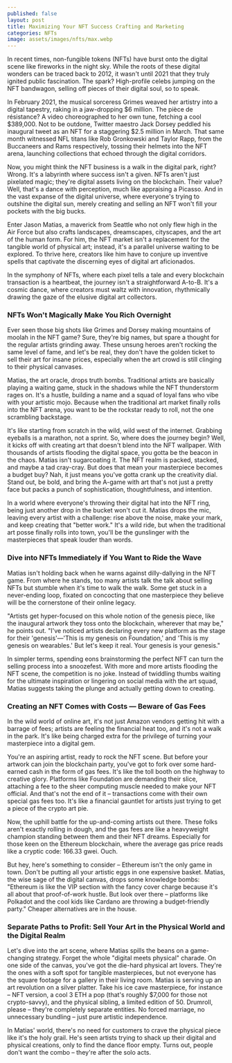 ```yaml
---
published: false
layout: post
title: Maximizing Your NFT Success Crafting and Marketing
categories: NFTs
image: assets/images/nfts/max.webp
---
```


In recent times, non-fungible tokens (NFTs) have burst onto the digital scene like fireworks in the night sky. While the roots of these digital wonders can be traced back to 2012, it wasn't until 2021 that they truly ignited public fascination. The spark? High-profile celebs jumping on the NFT bandwagon, selling off pieces of their digital soul, so to speak.

In February 2021, the musical sorceress Grimes weaved her artistry into a digital tapestry, raking in a jaw-dropping $6 million. The pièce de résistance? A video choreographed to her own tune, fetching a cool $389,000. Not to be outdone, Twitter maestro Jack Dorsey peddled his inaugural tweet as an NFT for a staggering $2.5 million in March. That same month witnessed NFL titans like Rob Gronkowski and Taylor Rapp, from the Buccaneers and Rams respectively, tossing their helmets into the NFT arena, launching collections that echoed through the digital corridors.

Now, you might think the NFT business is a walk in the digital park, right? Wrong. It's a labyrinth where success isn't a given. NFTs aren't just pixelated magic; they're digital assets living on the blockchain. Their value? Well, that's a dance with perception, much like appraising a Picasso. And in the vast expanse of the digital universe, where everyone's trying to outshine the digital sun, merely creating and selling an NFT won't fill your pockets with the big bucks.

Enter Jason Matias, a maverick from Seattle who not only flew high in the Air Force but also crafts landscapes, dreamscapes, cityscapes, and the art of the human form. For him, the NFT market isn't a replacement for the tangible world of physical art; instead, it's a parallel universe waiting to be explored. To thrive here, creators like him have to conjure up inventive spells that captivate the discerning eyes of digital art aficionados.

In the symphony of NFTs, where each pixel tells a tale and every blockchain transaction is a heartbeat, the journey isn't a straightforward A-to-B. It's a cosmic dance, where creators must waltz with innovation, rhythmically drawing the gaze of the elusive digital art collectors.

### NFTs Won't Magically Make You Rich Overnight
Ever seen those big shots like Grimes and Dorsey making mountains of moolah in the NFT game? Sure, they're big names, but spare a thought for the regular artists grinding away. These unsung heroes aren't rocking the same level of fame, and let's be real, they don't have the golden ticket to sell their art for insane prices, especially when the art crowd is still clinging to their physical canvases.

Matias, the art oracle, drops truth bombs. Traditional artists are basically playing a waiting game, stuck in the shadows while the NFT thunderstorm rages on. It's a hustle, building a name and a squad of loyal fans who vibe with your artistic mojo. Because when the traditional art market finally rolls into the NFT arena, you want to be the rockstar ready to roll, not the one scrambling backstage.

It's like starting from scratch in the wild, wild west of the internet. Grabbing eyeballs is a marathon, not a sprint. So, where does the journey begin? Well, it kicks off with creating art that doesn't blend into the NFT wallpaper. With thousands of artists flooding the digital space, you gotta be the beacon in the chaos.
Matias isn't sugarcoating it. The NFT realm is packed, stacked, and maybe a tad cray-cray. But does that mean your masterpiece becomes a budget buy? Nah, it just means you've gotta crank up the creativity dial. Stand out, be bold, and bring the A-game with art that's not just a pretty face but packs a punch of sophistication, thoughtfulness, and intention.

In a world where everyone's throwing their digital hat into the NFT ring, being just another drop in the bucket won't cut it. Matias drops the mic, leaving every artist with a challenge: rise above the noise, make your mark, and keep creating that "better work." It's a wild ride, but when the traditional art posse finally rolls into town, you'll be the gunslinger with the masterpieces that speak louder than words.

### Dive into NFTs Immediately if You Want to Ride the Wave
Matias isn't holding back when he warns against dilly-dallying in the NFT game. From where he stands, too many artists talk the talk about selling NFTs but stumble when it's time to walk the walk. Some get stuck in a never-ending loop, fixated on concocting that one masterpiece they believe will be the cornerstone of their online legacy.

"Artists get hyper-focused on this whole notion of the genesis piece, like the inaugural artwork they toss onto the blockchain, wherever that may be," he points out. "I've noticed artists declaring every new platform as the stage for their 'genesis'—'This is my genesis on Foundation,' and 'This is my genesis on wearables.' But let's keep it real. Your genesis is your genesis."

In simpler terms, spending eons brainstorming the perfect NFT can turn the selling process into a snoozefest. With more and more artists flooding the NFT scene, the competition is no joke. Instead of twiddling thumbs waiting for the ultimate inspiration or lingering on social media with the art squad, Matias suggests taking the plunge and actually getting down to creating.

### Creating an NFT Comes with Costs — Beware of Gas Fees
In the wild world of online art, it's not just Amazon vendors getting hit with a barrage of fees; artists are feeling the financial heat too, and it's not a walk in the park. It's like being charged extra for the privilege of turning your masterpiece into a digital gem.

You're an aspiring artist, ready to rock the NFT scene. But before your artwork can join the blockchain party, you've got to fork over some hard-earned cash in the form of gas fees. It's like the toll booth on the highway to creative glory. Platforms like Foundation are demanding their slice, attaching a fee to the sheer computing muscle needed to make your NFT official. And that's not the end of it – transactions come with their own special gas fees too. It's like a financial gauntlet for artists just trying to get a piece of the crypto art pie.

Now, the uphill battle for the up-and-coming artists out there. These folks aren't exactly rolling in dough, and the gas fees are like a heavyweight champion standing between them and their NFT dreams. Especially for those keen on the Ethereum blockchain, where the average gas price reads like a cryptic code: 166.33 gwei. Ouch.

But hey, here's something to consider – Ethereum isn't the only game in town. Don't be putting all your artistic eggs in one expensive basket. Matias, the wise sage of the digital canvas, drops some knowledge bombs: "Ethereum is like the VIP section with the fancy cover charge because it's all about that proof-of-work hustle. But look over there – platforms like Polkadot and the cool kids like Cardano are throwing a budget-friendly party." Cheaper alternatives are in the house.

### Separate Paths to Profit: Sell Your Art in the Physical World and the Digital Realm
Let's dive into the art scene, where Matias spills the beans on a game-changing strategy. Forget the whole "digital meets physical" charade.
On one side of the canvas, you've got the die-hard physical art lovers. They're the ones with a soft spot for tangible masterpieces, but not everyone has the square footage for a gallery in their living room. 
Matias is serving up an art revolution on a silver platter. Take his ice cave masterpiece, for instance – NFT version, a cool 3 ETH a pop (that's roughly $7,000 for those not crypto-savvy), and the physical sibling, a limited edition of 50. Drumroll, please – they're completely separate entities. No forced marriage, no unnecessary bundling – just pure artistic independence.

In Matias' world, there's no need for customers to crave the physical piece like it's the holy grail. He's seen artists trying to shack up their digital and physical creations, only to find the dance floor empty. Turns out, people don't want the combo – they're after the solo acts.

